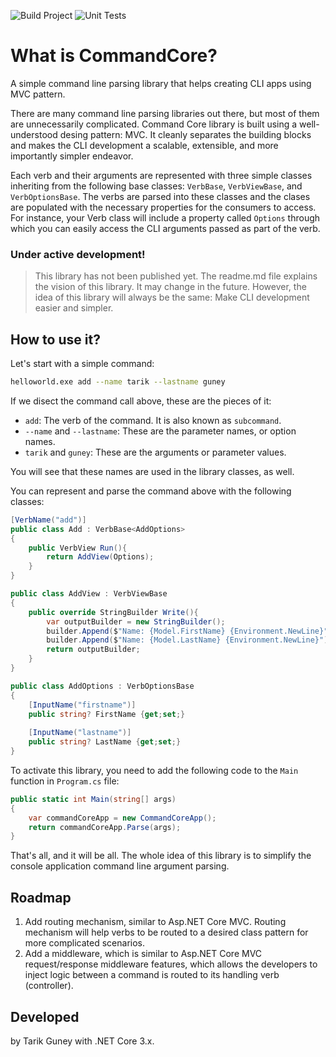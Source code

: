![Build Project](https://github.com/tarikguney/command-core/workflows/Build%20Project/badge.svg?branch=master) ![Unit Tests](https://github.com/tarikguney/command-core/workflows/Unit%20Tests/badge.svg)

# What is CommandCore?

A simple command line parsing library that helps creating CLI apps using MVC pattern.

There are many command line parsing libraries out there, but most of them are unnecessarily complicated. Command Core library is built using a well-understood desing pattern: MVC. It cleanly separates the building blocks and makes the CLI development a scalable, extensible, and more importantly simpler endeavor. 

Each verb and their arguments are represented with three simple classes inheriting from the following base classes: `VerbBase`, `VerbViewBase`, and `VerbOptionsBase`. The verbs are parsed into these classes and the clases are populated with the necessary properties for the consumers to access. For instance, your Verb class will include a property called `Options` through which you can easily access the CLI arguments passed as part of the verb.

### Under active development!
> This library has not been published yet. The readme.md file explains the vision of this library. It may change in the future. However, the idea of this library will always be the same: Make CLI development easier and simpler.


## How to use it?

Let's start with a simple command:

```bash
helloworld.exe add --name tarik --lastname guney
```
If we disect the command call above, these are the pieces of it:
- `add`: The verb of the command. It is also known as `subcommand`.
- `--name` and `--lastname`: These are the parameter names, or option names. 
- `tarik` and `guney`: These are the arguments or parameter values.

You will see that these names are used in the library classes, as well.

You can represent and parse the command above with the following classes:

```c#
[VerbName("add")]
public class Add : VerbBase<AddOptions>
{
    public VerbView Run(){
        return AddView(Options);
    }
}

public class AddView : VerbViewBase
{
    public override StringBuilder Write(){
        var outputBuilder = new StringBuilder();
        builder.Append($"Name: {Model.FirstName} {Environment.NewLine}");
        builder.Append($"Name: {Model.LastName} {Environment.NewLine}");
        return outputBuilder;
    }
}

public class AddOptions : VerbOptionsBase
{
    [InputName("firstname")]
    public string? FirstName {get;set;}
    
    [InputName("lastname")]
    public string? LastName {get;set;}
}
```

To activate this library, you need to add the following code to the `Main` function in `Program.cs` file:

```c#
public static int Main(string[] args)
{
    var commandCoreApp = new CommandCoreApp();
    return commandCoreApp.Parse(args);
}
```

That's all, and it will be all. The whole idea of this library is to simplify the console application command line argument parsing.

## Roadmap

1. Add routing mechanism, similar to Asp.NET Core MVC. Routing mechanism will help verbs to be routed to a desired class pattern for more complicated scenarios.
2. Add a middleware, which is similar to Asp.NET Core MVC request/response middleware features, which allows the developers to inject logic between a command is routed to its handling verb (controller).

## Developed

by Tarik Guney with .NET Core 3.x.
